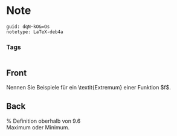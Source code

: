 # Note
```
guid: dqN~kO&=Os
notetype: LaTeX-deb4a
```

### Tags
```
```

## Front
<div>
  Nennen Sie Beispiele für ein \textit{Extremum} einer Funktion
  $f$.
</div>

## Back
<div>
  % Definition oberhalb von 9.6
</div>Maximum oder Minimum.
